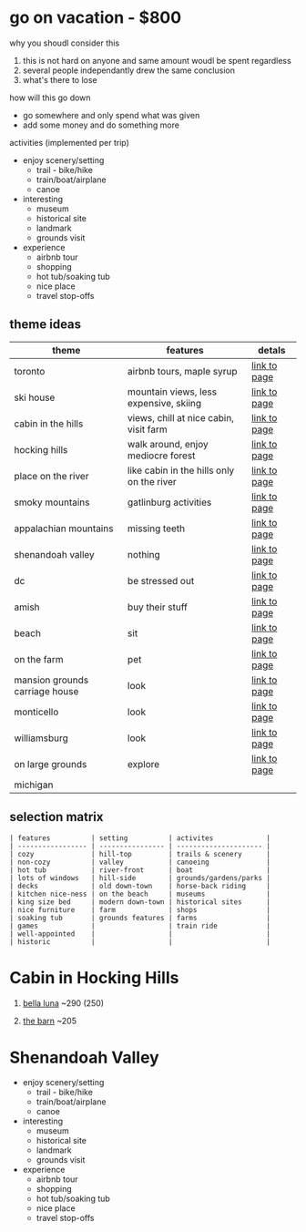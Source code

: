 go on vacation - $800
=======================================================================================

why you shoudl consider this

1. this is not hard on anyone and same amount woudl be spent regardless
2. several people independantly drew the same conclusion
3. what's there to lose

how will this go down

* go somewhere and only spend what was given
* add some money and do something more

activities (implemented per trip)

* enjoy scenery/setting
    * trail - bike/hike
    * train/boat/airplane
    * canoe
* interesting
    * museum
    * historical site
    * landmark
    * grounds visit
* experience
    * airbnb tour
    * shopping
    * hot tub/soaking tub
    * nice place
    * travel stop-offs

## theme ideas
| theme                          | features                                  | detals           |
| ------------------------------ | ----------------------------------------- | ---------------- |
| toronto                        | airbnb tours, maple syrup                 | [link to page]() |
| ski house                      | mountain views, less expensive, skiing    | [link to page]() |
| cabin in the hills             | views, chill at nice cabin, visit farm    | [link to page]() |
| hocking hills                  | walk around, enjoy mediocre forest        | [link to page]() |
| place on the river             | like cabin in the hills only on the river | [link to page]() |
| smoky mountains                | gatlinburg activities                     | [link to page]() |
| appalachian mountains          | missing teeth                             | [link to page]() |
| shenandoah valley              | nothing                                   | [link to page]() |
| dc                             | be stressed out                           | [link to page]() |
| amish                          | buy their stuff                           | [link to page]() |
| beach                          | sit                                       | [link to page]() |
| on the farm                    | pet                                       | [link to page]() |
| mansion grounds carriage house | look                                      | [link to page]() |
| monticello                     | look                                      | [link to page]() |
| williamsburg                   | look                                      | [link to page]() |
| on large grounds               | explore                                   | [link to page]() |
| michigan                       |                                           |                  |


## selection matrix
```
| features          | setting          | activites             |
| ----------------- | ---------------- | --------------------- |
| cozy              | hill-top         | trails & scenery      |
| non-cozy          | valley           | canoeing              |
| hot tub           | river-front      | boat                  |
| lots of windows   | hill-side        | grounds/gardens/parks |
| decks             | old down-town    | horse-back riding     |
| kitchen nice-ness | on the beach     | museums               |
| king size bed     | modern down-town | historical sites      |
| nice furniture    | farm             | shops                 |
| soaking tub       | grounds features | farms                 |
| games             |                  | train ride            |
| well-appointed    |                  |                       |
| historic          |                  |                       |
```




Cabin in Hocking Hills
=======================================================================================================


1. [bella luna](http://www.bellalunalogcabin.com/)  ~290 (250)

2. [the barn](https://www.cabinsbythecaves.com/the-barn-pumpkin-ridge.htm) ~205

Shenandoah Valley
=======================================================================================================
* enjoy scenery/setting
    * trail - bike/hike
    * train/boat/airplane
    * canoe
* interesting
    * museum
    * historical site
    * landmark
    * grounds visit
* experience
    * airbnb tour
    * shopping
    * hot tub/soaking tub
    * nice place
    * travel stop-offs
